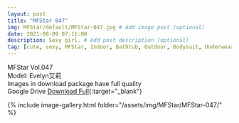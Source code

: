 ```yaml
---
layout: post
title: "MFStar 047"
img: MFStar/default/MFStar-047.jpg # Add image post (optional)
date: 2021-08-09 07:11:00
description: Sexy girl. # Add post description (optional)
tag: [cute, sexy, MFStar, Indoor, Bathtub, Outdoor, Bodysuit, Underwear, Cosplay, Big Tits, Tattoo, CHINAGIRLS]
---
```

MFStar Vol.047  
Model: Evelyn艾莉     
Images in download package have full quality                    
Google Drive [Download Full](http://gestyy.com/eoLgro){:target="_blank"}

{% include image-gallery.html folder="/assets/img/MFStar/MFStar-047/" %}

